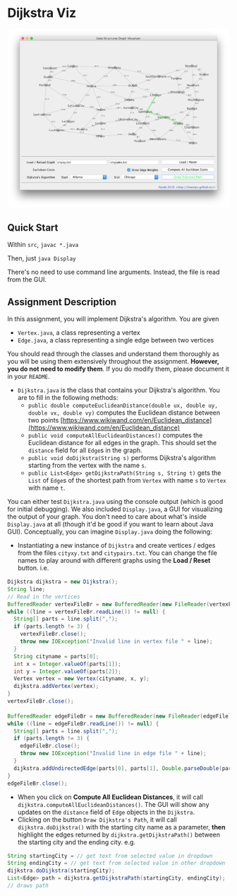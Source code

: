 # Dijkstra Viz

![Screenshot 1](./screenshots/ss_1.png)

## Quick Start

Within `src`, `javac *.java`

Then, just `java Display`

There's no need to use command line arguments. Instead, the file is read from
the GUI.

## Assignment Description

In this assignment, you will implement Dijkstra's algorithm. You are given

- `Vertex.java`, a class representing a vertex
- `Edge.java`, a class representing a single edge between two vertices

You should read through the classes and understand them thoroughly as you will be using them extensively throughout the assignment. **However, you do not need to modify them**. If you do modify them, please document it in your `README`.

- `Dijkstra.java` is the class that contains your Dijkstra's algorithm. You are to fill in the following methods:
    - `public double computeEuclideanDistance(double ux, double uy, double vx, double vy)` computes the Euclidean distance between two points [https://www.wikiwand.com/en/Euclidean_distance](https://www.wikiwand.com/en/Euclidean_distance)
    - `public void computeAllEuclideanDistances()` computes the Euclidean distance for all edges in the graph. This should set the `distance` field for all `Edge`s in the graph.
    - `public void doDijkstra(String s)` performs Dijkstra's algorithm starting from the vertex with the name `s`.
    - `public List<Edge> getDijkstraPath(String s, String t)` gets the `List` of `Edge`s of the shortest path from `Vertex` with name `s` to `Vertex` with name `t`.

You can either test `Dijkstra.java` using the console output (which is good for initial debugging). We also included `Display.java`, a GUI for visualizing the output of your graph. You don't need to care about what's inside `Display.java` at all (though it'd be good if you want to learn about Java GUI). Conceptually, you can imagine `Display.java` doing the following:

- Instantiating a new instance of `Dijkstra` and create vertices / edges from the files `cityxy.txt` and `citypairs.txt`. You can change the file names to play around with different graphs using the **Load / Reset** button. i.e.

```java
Dijkstra dijkstra = new Dijkstra();
String line;
// Read in the vertices
BufferedReader vertexFileBr = new BufferedReader(new FileReader(vertexFile));
while ((line = vertexFileBr.readLine()) != null) {
  String[] parts = line.split(",");
  if (parts.length != 3) {
    vertexFileBr.close();
    throw new IOException("Invalid line in vertex file " + line);
  }
  String cityname = parts[0];
  int x = Integer.valueOf(parts[1]);
  int y = Integer.valueOf(parts[2]);
  Vertex vertex = new Vertex(cityname, x, y);
  dijkstra.addVertex(vertex);
}
vertexFileBr.close();

BufferedReader edgeFileBr = new BufferedReader(new FileReader(edgeFile));
while ((line = edgeFileBr.readLine()) != null) {
  String[] parts = line.split(",");
  if (parts.length != 3) {
    edgeFileBr.close();
    throw new IOException("Invalid line in edge file " + line);
  }
  dijkstra.addUndirectedEdge(parts[0], parts[1], Double.parseDouble(parts[2]));
}
edgeFileBr.close();
```

- When you click on **Compute All Euclidean Distances**, it will call `dijkstra.computeAllEuclideanDistances()`. The GUI will show any updates on the `distance` field of `Edge` objects in the `Dijkstra`.
- Clicking on the button `Draw Dijkstra's Path`, it will call `dijkstra.doDijkstra()` with the starting city name as a parameter, **then** highlight the edges returned by `dijkstra.getDijkstraPath()` between the starting city and the ending city. e.g.

```java
String startingCity = // get text from selected value in dropdown
String endingCity = // get text from selected value in other dropdown
dijkstra.doDijkstra(startingCity);
List<Edge> path = dijkstra.getDijkstraPath(startingCity, endingCity);
// draws path
```
